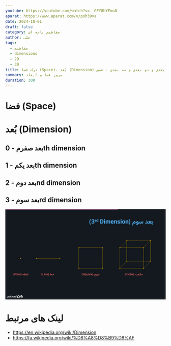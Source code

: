 ```yaml
---
youtube: https://youtube.com/watch?v= -GFY8hYFmu8
aparat: https://www.aparat.com/v/poh39va
date: 2024-10-01
draft: false
category: مفاهیم پایه ای
author: علی
tags:
  - مفاهیم
  - dimensions
  - 2D
  - 3D
title: درک فضا (Space)، بُعد (Dimension) ها، دنیای صفر بعدی و یک بعدی و دو بعدی و سه بعدی - عمق (Depth)، ارتفاع (Height)، طول (Width)
summary: مرور فضا و ابعاد
duration: 300
---
```

# فضا (Space)
# بُعد (Dimension)
## بعد صفرم - 0th dimension
## بعد یکم - 1th dimension
##  بعد دوم - 2nd dimension
## بعد سوم - 3rd dimension

![](/attachments/dimensions.png)

# لینک های مرتبط
- https://en.wikipedia.org/wiki/Dimension
- https://fa.wikipedia.org/wiki/%D8%A8%D8%B9%D8%AF